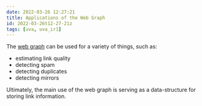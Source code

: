 ```yaml
---
date: 2022-03-26 12:27:21
title: Applications of the Web Graph
id: 2022-03-26t12-27-21z
tags: [uva, uva_ir1]
---
```


The [web graph](./2022-03-26t12-15-01z.md) can be used for a variety of things,
such as:

- estimating link quality
- detecting spam
- detecting duplicates
- detecting mirrors

Ultimately, the main use of the web graph is serving as a data-structure for
storing link information.
